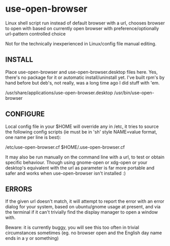use-open-browser
================

Linux shell script run instead of default browser with a url, chooses browser to open with based on currently open browser with preference/optionally url-pattern controlled choice

Not for the technically inexperienced in Linux/config file manual editing.

INSTALL
-------
Place use-open-browser and use-open-browser.desktop files here. Yes, there's no package for it or automatic install/uninstall yet. I've built rpm's by hand before but deb's, not really, was a long time ago I did stuff with 'em.

  /usr/share/applications/use-open-browser.desktop
  /usr/bin/use-open-browser

CONFIGURE
---------
Local config file in your $HOME will override any in /etc, it tries to source the following config scripts (ie must be in 'sh' style NAME=value format, one name per line is best):

  /etc/use-open-browser.cf
  $HOME/.use-open-browser.cf

It may also be run manually on the command line with a url, to test or obtain specific behaviour. Though using gnome-open or xdg-open or your desktop's equivalent with the url as parameter is far more portable and safer and works when use-open-browser isn't installed :)

ERRORS
------
If the given url doesn't match, it will attempt to report the error with an error dialog for your system, based on ubuntu/gnome usage at present, and via the terminal if it can't trivially find the display manager to open a window with.

Beware: it is currently buggy, you will see this too often in trivial circumstances sometimes (eg. no browser open and the English day name ends in a y or something)
